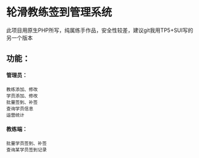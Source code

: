 # 轮滑教练签到管理系统
此项目用原生PHP所写，纯属练手作品，安全性较差，建议git我用TP5+SUI写的另一个版本
## 功能：
#### 管理员：
    教练添加、修改
    学员添加、修改
    批量签到、补签
    查询学员信息
    运营统计
#### 教练端：
    批量学员签到、补签
    查询某学员签到记录
